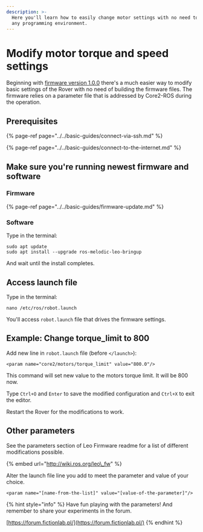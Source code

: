 ```yaml
---
description: >-
  Here you'll learn how to easily change motor settings with no need to set up
  any programming environment.
---
```


# Modify motor torque and speed settings

Beginning with [firmware version 1.0.0](https://github.com/LeoRover/leo_firmware) there's a much easier way to modify basic settings of the Rover with no need of building the firmware files. The firmware relies on a parameter file that is addressed by Core2-ROS during the operation.

## Prerequisites

{% page-ref page="../../basic-guides/connect-via-ssh.md" %}

{% page-ref page="../../basic-guides/connect-to-the-internet.md" %}

## Make sure you're running newest firmware and software

### Firmware

{% page-ref page="../../basic-guides/firmware-update.md" %}

### Software

Type in the terminal:

```text
sudo apt update
sudo apt install --upgrade ros-melodic-leo-bringup
```

And wait until the install completes.

## Access launch file

Type in the terminal:

```text
nano /etc/ros/robot.launch
```

You'll access `robot.launch` file that drives the firmware settings.

## Example: Change torque\_limit to 800

Add new line in `robot.launch` file \(before `</launch>`\):

```text
<param name="core2/motors/torque_limit" value="800.0"/>
```

This command will set new value to the motors torque limit. It will be 800 now.

Type `Ctrl+O` and `Enter` to save the modified configuration and `Ctrl+X` to exit the editor.

Restart the Rover for the modifications to work.

## Other parameters

See the parameters section of Leo Firmware readme for a list of different modifications possible. 

{% embed url="http://wiki.ros.org/leo\_fw" %}

Alter the launch file line you add to meet the parameter and value of your choice.

```text
<param name="[name-from-the-list]" value="[value-of-the-parameter]"/>
```

{% hint style="info" %}
Have fun playing with the parameters! And remember to share your experiments in the forum.

[https://forum.fictionlab.pl/](https://forum.fictionlab.pl/)
{% endhint %}

